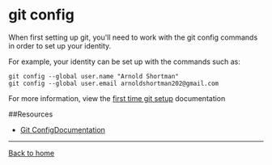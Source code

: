 # git config

When first setting up git, you'll need to work with the git config commands in order to set up your identity.

For example, your identity can be set up with the commands such as: 

```
git config --global user.name "Arnold Shortman"
git config --global user.email arnoldshortman202@gmail.com
```

For more information, view the [first time git setup](https://git-scm.com/book/en/v2/Getting-Started-First-Time-Git-Setup) documentation

##Resources

- [Git ConfigDocumentation](https://git-scm.com/docs/git-config)

---

[Back to home](../README.md)